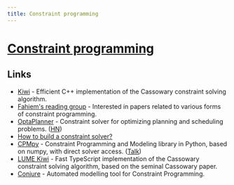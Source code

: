 ```yaml
---
title: Constraint programming
---
```


# [Constraint programming](https://en.wikipedia.org/wiki/Constraint_programming)

## Links

- [Kiwi](https://github.com/nucleic/kiwi) - Efficient C++ implementation of the Cassowary constraint solving algorithm.
- [Fahiem's reading group](http://www.cs.toronto.edu/~ozan/cpgroup/) - Interested in papers related to various forms of constraint programming.
- [OptaPlanner](https://www.optaplanner.org/) - Constraint solver for optimizing planning and scheduling problems. ([HN](https://news.ycombinator.com/item?id=24761714))
- [How to build a constraint solver?](https://opensourc.es/blog/constraint-solver-1/)
- [CPMpy](https://github.com/CPMpy/cpmpy) - Constraint Programming and Modeling library in Python, based on numpy, with direct solver access. ([Talk](https://www.youtube.com/watch?v=A4mmmDAdusQ))
- [LUME Kiwi](https://github.com/lume/kiwi) - Fast TypeScript implementation of the Cassowary constraint solving algorithm, based on the seminal Cassowary paper.
- [Conjure](https://github.com/conjure-cp/conjure) - Automated modelling tool for Constraint Programming.
